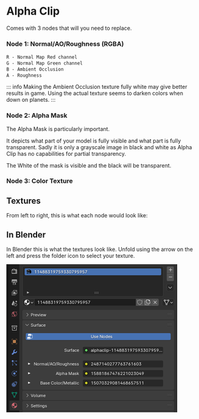 # Alpha Clip
Comes with 3 nodes that will you need to replace.

### Node 1: Normal/AO/Roughness (RGBA)
	R - Normal Map Red channel
	G - Normal Map Green channel
	B - Ambient Occlusion
	A - Roughness

::: info
Making the Ambient Occlusion texture fully white may give better results in game. Using the actual texture seems to darken colors when down on planets.
:::

### Node 2: Alpha Mask
The Alpha Mask is particularly important.

It depicts what part of your model is fully visible and what part is fully transparent. Sadly it is only a grayscale image in black and white as Alpha Clip has no capabilities for partial transparency. 

The White of the mask is visible and the black will be transparent.

### Node 3: Color Texture

## Textures
From left to right, this is what each node would look like:

## In Blender
In Blender this is what the textures look like. Unfold using the arrow on the left and press the folder icon to select your texture.

![Alpha Clip Blender Preview](../public/images/alphaclip-material/alphaclip-blender.png)